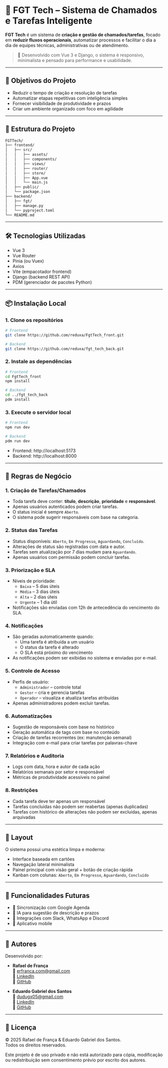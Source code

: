 # 🧠 FGT Tech – Sistema de Chamados e Tarefas Inteligente

**FGT Tech** é um sistema de **criação e gestão de chamados/tarefas**, focado em **reduzir fluxos operacionais**, automatizar processos e facilitar o dia a dia de equipes técnicas, administrativas ou de atendimento.

> 🔄 Desenvolvido com Vue 3 e Django, o sistema é responsivo, minimalista e pensado para performance e usabilidade.

---

## 📌 Objetivos do Projeto

- Reduzir o tempo de criação e resolução de tarefas  
- Automatizar etapas repetitivas com inteligência simples  
- Fornecer visibilidade de produtividade e prazos  
- Criar um ambiente organizado com foco em agilidade  

---

## 🧱 Estrutura do Projeto

```bash
FGTTech/
├── frontend/
│   ├── src/
│   │   ├── assets/
│   │   ├── components/
│   │   ├── views/
│   │   ├── router/
│   │   ├── store/
│   │   ├── App.vue
│   │   └── main.js
│   ├── public/
│   └── package.json
├── backend/
│   ├── fgt/
│   ├── manage.py
│   └── pyproject.toml
└── README.md
```

---

## 🛠️ Tecnologias Utilizadas

- Vue 3  
- Vue Router  
- Pinia (ou Vuex)  
- Axios  
- Vite (empacotador frontend)  
- Django (backend REST API)  
- PDM (gerenciador de pacotes Python)

---

## 📦 Instalação Local

### 1. Clone os repositórios

```bash
# Frontend
git clone https://github.com/reduxa/FgtTech_front.git

# Backend
git clone https://github.com/reduxa/fgt_tech_back.git
```

### 2. Instale as dependências

```bash
# Frontend
cd FgtTech_front
npm install

# Backend
cd ../fgt_tech_back
pdm install
```

### 3. Execute o servidor local

```bash
# Frontend
npm run dev

# Backend
pdm run dev
```

- Frontend: http://localhost:5173  
- Backend: http://localhost:8000  

---

## 🧠 Regras de Negócio

### 1. Criação de Tarefas/Chamados
- Toda tarefa deve conter: **título**, **descrição**, **prioridade** e **responsável**.  
- Apenas usuários autenticados podem criar tarefas.  
- O status inicial é sempre `Aberto`.  
- O sistema pode sugerir responsáveis com base na categoria.

### 2. Status das Tarefas
- Status disponíveis: `Aberto`, `Em Progresso`, `Aguardando`, `Concluído`.  
- Alterações de status são registradas com data e autor.  
- Tarefas sem atualização por 7 dias mudam para `Aguardando`.  
- Apenas usuários com permissão podem concluir tarefas.

### 3. Priorização e SLA
- Níveis de prioridade:
  - `Baixa` – 5 dias úteis  
  - `Média` – 3 dias úteis  
  - `Alta` – 2 dias úteis  
  - `Urgente` – 1 dia útil  
- Notificações são enviadas com 12h de antecedência do vencimento do SLA.

### 4. Notificações
- São geradas automaticamente quando:
  - Uma tarefa é atribuída a um usuário  
  - O status da tarefa é alterado  
  - O SLA está próximo do vencimento  
- As notificações podem ser exibidas no sistema e enviadas por e-mail.

### 5. Controle de Acesso
- Perfis de usuário:
  - `Administrador` – controle total  
  - `Gestor` – cria e gerencia tarefas  
  - `Operador` – visualiza e atualiza tarefas atribuídas  
- Apenas administradores podem excluir tarefas.

### 6. Automatizações
- Sugestão de responsáveis com base no histórico  
- Geração automática de tags com base no conteúdo  
- Criação de tarefas recorrentes (ex: manutenção semanal)  
- Integração com e-mail para criar tarefas por palavras-chave

### 7. Relatórios e Auditoria
- Logs com data, hora e autor de cada ação  
- Relatórios semanais por setor e responsável  
- Métricas de produtividade acessíveis no painel

### 8. Restrições
- Cada tarefa deve ter apenas um responsável  
- Tarefas concluídas não podem ser reabertas (apenas duplicadas)  
- Tarefas com histórico de alterações não podem ser excluídas, apenas arquivadas  

---

## 🎨 Layout

O sistema possui uma estética limpa e moderna:

- Interface baseada em cartões  
- Navegação lateral minimalista  
- Painel principal com visão geral + botão de criação rápida  
- Kanban com colunas: `Aberto`, `Em Progresso`, `Aguardando`, `Concluído`

---

## 🚧 Funcionalidades Futuras

- 🔄 Sincronização com Google Agenda  
- 🤖 IA para sugestão de descrição e prazos  
- 🧩 Integrações com Slack, WhatsApp e Discord  
- 📱 Aplicativo mobile  

---

## 👥 Autores

Desenvolvido por:

- **Rafael de França**  
  📧 erfranca.com@gmail.com  
  🔗 [LinkedIn](https://www.linkedin.com/in/rafael-de-fran%C3%A7a-26009b240/)  
  🐙 [GitHub](https://github.com/eoFrancaa)

- **Eduardo Gabriel dos Santos**  
  📧 dudugx05@gmail.com  
  🔗 [LinkedIn](https://www.linkedin.com/in/eduardo-gabriel-dev05/)  
  🐙 [GitHub](https://github.com/dudug05)

---

## 📄 Licença

© 2025 Rafael de França & Eduardo Gabriel dos Santos.  
Todos os direitos reservados.

Este projeto é de uso privado e não está autorizado para cópia, modificação ou redistribuição sem consentimento prévio por escrito dos autores.
